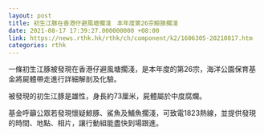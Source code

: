 ```yaml
---
layout: post
title: 初生江豚在香港仔避風塘擱淺　本年度第26宗鯨豚擱淺
date: 2021-08-17 17:39:27.000000000 +08:00
link: https://news.rthk.hk/rthk/ch/component/k2/1606305-20210817.htm
categories: rthk
---
```


一條初生江豚被發現在香港仔避風塘擱淺，是本年度的第26宗，海洋公園保育基金將屍體帶走進行詳細解剖及化驗。

被發現的初生江豚是雄性，身長約73厘米，屍體屬於中度腐爛。

基金呼籲公眾若發現懷疑鯨豚、鯊魚及鯆魚擱淺，可致電1823熱線，並提供發現的時間、地點、相片，讓行動組能盡快到場跟進。
